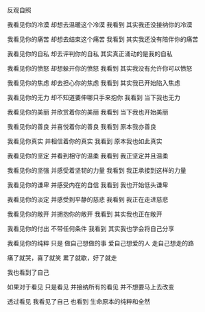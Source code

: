 反观自照

我看见你的冷漠
却想去温暖这个冷漠
我看到
其实我还没接纳你的冷漠

我看见你的痛苦
却想去结束这个痛苦
我看到
其实我还没有陪伴你的痛苦

我看见你的自私
却去评判你的自私
其实真正涌动的是我的自私

我看见你的愤怒
却想躲开你的愤怒
我看到
其实我没有允许你可以愤怒

我看见你的焦虑
却去担心你的焦虑
我看到
其实我已开始陷入焦虑

我看见你的无力
却不知道要伸哪只手来抱你
我看到
当下我也无力

我看见你的美丽
并欣赏着你的美丽
我看到
当下我也开始美丽

我看见你的善良
并喜悦着你的善良
我看到
原本我亦善良

我看见你真实
并相信着你的真实
我看到
原本我也如此真实

我看见你的坚定
并看到相守的温柔
我看到
我正坚定并且温柔

我看见你的坚强
并感受着坚韧的力量
我看到
我正承接到这样的力量

我看见你的谦卑
并感受内在的自信
我看到
我也开始低头谦卑

我看见你的淡定
并感受到平静的慈悲
我看到
我正在走进慈悲

我看见你的敞开
并拥抱你的敞开
我看到
其实我也正在敞开

我看见你的付出
不带任何条件
我看到
其实我也学会将自己分享

我看见你的纯粹
只是
做自己想做的事
爱自己想爱的人
走自己想走的路

痛了就哭，喜了就笑
累了就歇，好了就走

我也看到了自己

如果对于看见
只是看见
并接纳所有的看见
并不想要马上去改变

透过看见
我看见了自己
也看到
生命原本的纯粹和全然
